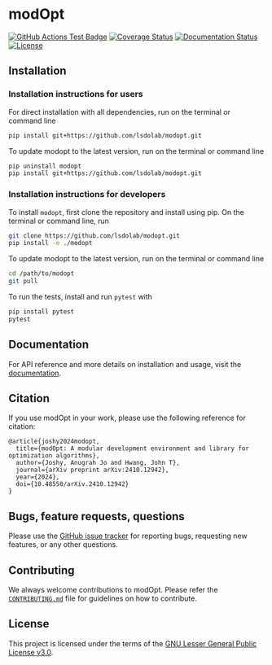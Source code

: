 # modOpt

[![GitHub Actions Test Badge](https://github.com/LSDOlab/modopt/actions/workflows/install_test.yml/badge.svg)](https://github.com/LSDOlab/modopt/actions)
[![Coverage Status](https://coveralls.io/repos/github/LSDOlab/modopt/badge.svg?branch=main&kill_cache=1)](https://coveralls.io/github/LSDOlab/modopt?branch=main)
[![Documentation Status](https://readthedocs.org/projects/modopt/badge/?version=latest)](https://modopt.readthedocs.io/en/latest/?badge=main)
[![License](https://img.shields.io/badge/License-GNU_LGPL_v3-blue.svg)](https://www.gnu.org/licenses/lgpl-3.0)

<!---
[![Python](https://img.shields.io/pypi/pyversions/modopt)](https://img.shields.io/pypi/pyversions/modopt)
[![Pypi](https://img.shields.io/pypi/v/modopt)](https://pypi.org/project/modopt/)
[![Pypi version](https://img.shields.io/pypi/v/modopt)](https://pypi.org/project/modopt/)
[![Forks](https://img.shields.io/github/forks/LSDOlab/modopt.svg)](https://github.com/LSDOlab/modopt/network)
[![Issues](https://img.shields.io/github/issues/LSDOlab/modopt.svg)](https://github.com/LSDOlab/modopt/issues) -->

## Installation

### Installation instructions for users
For direct installation with all dependencies, run on the terminal or command line
```sh
pip install git+https://github.com/lsdolab/modopt.git
```
To update modopt to the latest version, run on the terminal or command line
```sh
pip uninstall modopt
pip install git+https://github.com/lsdolab/modopt.git
```

### Installation instructions for developers
To install `modopt`, first clone the repository and install using pip.
On the terminal or command line, run
```sh
git clone https://github.com/lsdolab/modopt.git
pip install -e ./modopt
```
To update modopt to the latest version, run on the terminal or command line
```sh
cd /path/to/modopt
git pull
```
To run the tests, install and run `pytest` with
```sh
pip install pytest
pytest
```
<!-- ## Testing

## Usage -->

## Documentation
For API reference and more details on installation and usage, visit the [documentation](https://modopt.readthedocs.io/).

## Citation
If you use modOpt in your work, please use the following reference for citation:

```
@article{joshy2024modopt,
  title={modOpt: A modular development environment and library for optimization algorithms},
  author={Joshy, Anugrah Jo and Hwang, John T},
  journal={arXiv preprint arXiv:2410.12942},
  year={2024},
  doi={10.48550/arXiv.2410.12942}
}
```

## Bugs, feature requests, questions
Please use the [GitHub issue tracker](https://github.com/LSDOlab/modopt/issues) for reporting bugs, requesting new features, or any other questions.

## Contributing
We always welcome contributions to modOpt. 
Please refer the [`CONTRIBUTING.md`](https://github.com/LSDOlab/modopt/blob/main/CONTRIBUTING.md) 
file for guidelines on how to contribute.

## License
This project is licensed under the terms of the [GNU Lesser General Public License v3.0](https://github.com/LSDOlab/modopt/blob/main/LICENSE.txt).
